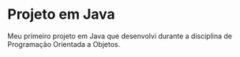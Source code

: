 # Projeto em Java
Meu primeiro projeto em Java que desenvolvi durante a disciplina de Programação Orientada a Objetos.
